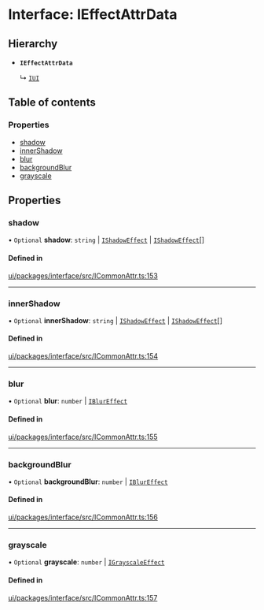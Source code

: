 # Interface: IEffectAttrData

## Hierarchy

- **`IEffectAttrData`**

  ↳ [`IUI`](IUI.md)

## Table of contents

### Properties

- [shadow](IEffectAttrData.md#shadow)
- [innerShadow](IEffectAttrData.md#innershadow)
- [blur](IEffectAttrData.md#blur)
- [backgroundBlur](IEffectAttrData.md#backgroundblur)
- [grayscale](IEffectAttrData.md#grayscale)

## Properties

### shadow

• `Optional` **shadow**: `string` \| [`IShadowEffect`](IShadowEffect.md) \| [`IShadowEffect`](IShadowEffect.md)[]

#### Defined in

[ui/packages/interface/src/ICommonAttr.ts:153](https://github.com/leaferjs/leafer-ui/blob/a39c489/packages/interface/src/ICommonAttr.ts#L153)

___

### innerShadow

• `Optional` **innerShadow**: `string` \| [`IShadowEffect`](IShadowEffect.md) \| [`IShadowEffect`](IShadowEffect.md)[]

#### Defined in

[ui/packages/interface/src/ICommonAttr.ts:154](https://github.com/leaferjs/leafer-ui/blob/a39c489/packages/interface/src/ICommonAttr.ts#L154)

___

### blur

• `Optional` **blur**: `number` \| [`IBlurEffect`](IBlurEffect.md)

#### Defined in

[ui/packages/interface/src/ICommonAttr.ts:155](https://github.com/leaferjs/leafer-ui/blob/a39c489/packages/interface/src/ICommonAttr.ts#L155)

___

### backgroundBlur

• `Optional` **backgroundBlur**: `number` \| [`IBlurEffect`](IBlurEffect.md)

#### Defined in

[ui/packages/interface/src/ICommonAttr.ts:156](https://github.com/leaferjs/leafer-ui/blob/a39c489/packages/interface/src/ICommonAttr.ts#L156)

___

### grayscale

• `Optional` **grayscale**: `number` \| [`IGrayscaleEffect`](IGrayscaleEffect.md)

#### Defined in

[ui/packages/interface/src/ICommonAttr.ts:157](https://github.com/leaferjs/leafer-ui/blob/a39c489/packages/interface/src/ICommonAttr.ts#L157)
